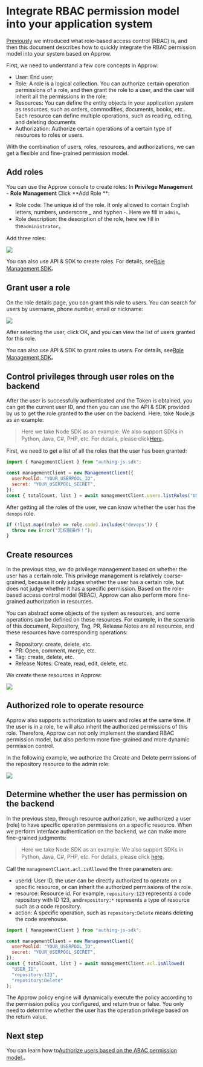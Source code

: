 # Integrate RBAC permission model into your application system

<LastUpdated/>

[Previously](./README.md#什么是基于角色的访问控制-rbac) we introduced what role-based access control (RBAC) is, and then this document describes how to quickly integrate the RBAC permission model into your system based on Approw.

First, we need to understand a few core concepts in Approw:

- User: End user;
- Role: A role is a logical collection. You can authorize certain operation permissions of a role, and then grant the role to a user, and the user will inherit all the permissions in the role;
- Resources: You can define the entity objects in your application system as resources, such as orders, commodities, documents, books, etc.. Each resource can define multiple operations, such as reading, editing, and deleting documents
- Authorization: Authorize certain operations of a certain type of resources to roles or users.

With the combination of users, roles, resources, and authorizations, we can get a flexible and fine-grained permission model.

## Add roles

You can use the Approw console to create roles: In **Privilege Management** - **Role Management** Click **Add Role **:

- Role code: The unique id of the role. It only allowed to contain English letters, numbers, underscore _ and hyphen -. Here we fill in `admin`。
- Role description: the description of the role, here we fill in the`administrator`。

Add three roles:

![](~@imagesZhCn/guides/access-control/5186f15e-b02a-4b7b-b886-a3f26f5f07c8.png)

You can also use API & SDK to create roles. For details, see[Role Management SDK](/reference/sdk-for-node/management/RolesManagementClient.md)。

## Grant user a role

On the role details page, you can grant this role to users. You can search for users by username, phone number, email or nickname:

![](~@imagesZhCn/guides/access-control/Xnip2021-03-01_15-51-01.png)

After selecting the user, click OK, and you can view the list of users granted for this role.

You can also use API & SDK to grant roles to users. For details, see[Role Management SDK](/reference/sdk-for-node/management/RolesManagementClient.md)。

## Control privileges through user roles on the backend

After the user is successfully authenticated and the Token is obtained, you can get the current user ID, and then you can use the API & SDK provided by us to get the role granted to the user on the backend. Here, take Node.js as an example:

> Here we take Node SDK as an example. We also support SDKs in Python, Java, C#, PHP, etc. For details, please click[Here](/reference/)。

First, we need to get a list of all the roles that the user has been granted:

```javascript
import { ManagementClient } from "authing-js-sdk";

const managementClient = new ManagementClient({
  userPoolId: "YOUR_USERPOOL_ID",
  secret: "YOUR_USERPOOL_SECRET",
});
const { totalCount, list } = await managementClient.users.listRoles("USER_ID");
```

After getting all the roles of the user, we can know whether the user has the `devops` role.

```javascript
if (!list.map((role) => role.code).includes("devops")) {
  throw new Error("无权限操作！");
}
```

## Create resources

In the previous step, we do privilege management based on whether the user has a certain role. This privilege management is relatively coarse-grained, because it only judges whether the user has a certain role, but does not judge whether it has a specific permission. Based on the role-based access control model (RBAC), Approw can also perform more fine-grained authorization in resources.

You can abstract some objects of the system as resources, and some operations can be defined on these resources. For example, in the scenario of this document, Repository, Tag, PR, Release Notes are all resources, and these resources have corresponding operations:

- Repository: create, delete, etc.
- PR: Open, comment, merge, etc.
- Tag: create, delete, etc.
- Release Notes: Create, read, edit, delete, etc.

We create these resources in Approw:

![](~@imagesZhCn/guides/access-control/e23be4b2-0072-4989-bdf9-e0cc7c882397.png)

## Authorized role to operate resource

Approw also supports authorization to users and roles at the same time. If the user is in a role, he will also inherit the authorized permissions of this role. Therefore, Approw can not only implement the standard RBAC permission model, but also perform more fine-grained and more dynamic permission control.

In the following example, we authorize the Create and Delete permissions of the repository resource to the admin role:

![](~@imagesZhCn/guides/access-control/0f443c28-85b5-4127-9177-0cdae41eb3c2.png)

## Determine whether the user has permission on the backend

In the previous step, through resource authorization, we authorized a user (role) to have specific operation permissions on a specific resource. When we perform interface authentication on the backend, we can make more fine-grained judgments:

> Here we take Node SDK as an example. We also support SDKs in Python, Java, C#, PHP, etc. For details, please click [here](/reference/)。

Call the `managementClient.acl.isAllowed` the three parameters are:

- userId: User ID, the user can be directly authorized to operate on a specific resource, or can inherit the authorized permissions of the role.
- resource: Resource id. For example, `repository:123` represents a code repository with ID 123, and`repository:*` represents a type of resource such as a code repository.
- action: A specific operation, such as `repository:Delete` means deleting the code warehouse.

```javascript
import { ManagementClient } from "authing-js-sdk";

const managementClient = new ManagementClient({
  userPoolId: "YOUR_USERPOOL_ID",
  secret: "YOUR_USERPOOL_SECRET",
});
const { totalCount, list } = await managementClient.acl.isAllowed(
  "USER_ID",
  "repository:123",
  "repository:Delete"
);
```

The Approw policy engine will dynamically execute the policy according to the permission policy you configured, and return true or false. You only need to determine whether the user has the operation privilege based on the return value.

## Next step

You can learn how to[Authorize users based on the ABAC permission model.](./abac.md)。
